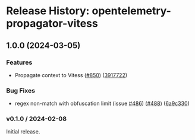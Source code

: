 # Release History: opentelemetry-propagator-vitess

## 1.0.0 (2024-03-05)


### Features

* Propagate context to Vitess ([#850](https://github.com/TonyCTHsu/opentelemetry-ruby-contrib/issues/850)) ([3917722](https://github.com/TonyCTHsu/opentelemetry-ruby-contrib/commit/39177225f74a6b591e7027745ce099393dc1909e))


### Bug Fixes

* regex non-match with obfuscation limit (issue [#486](https://github.com/TonyCTHsu/opentelemetry-ruby-contrib/issues/486)) ([#488](https://github.com/TonyCTHsu/opentelemetry-ruby-contrib/issues/488)) ([6a9c330](https://github.com/TonyCTHsu/opentelemetry-ruby-contrib/commit/6a9c33088c6c9f39b2bc30247a3ed825553c07d4))

### v0.1.0 / 2024-02-08

Initial release.
